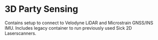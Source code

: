 # 3D Party Sensing

Contains setup to connect to Velodyne LiDAR and Microstrain GNSS/INS IMU. Includes legacy container to run previously used Sick 2D Laserscanners.